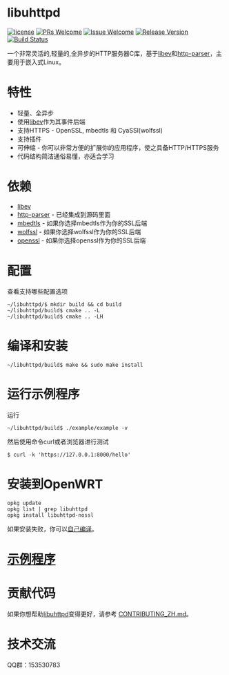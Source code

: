 # libuhttpd

[1]: https://img.shields.io/badge/license-MIT-brightgreen.svg?style=plastic
[2]: /LICENSE
[3]: https://img.shields.io/badge/PRs-welcome-brightgreen.svg?style=plastic
[4]: https://github.com/zhaojh329/libuhttpd/pulls
[5]: https://img.shields.io/badge/Issues-welcome-brightgreen.svg?style=plastic
[6]: https://github.com/zhaojh329/libuhttpd/issues/new
[7]: https://img.shields.io/badge/release-3.4.2-blue.svg?style=plastic
[8]: https://github.com/zhaojh329/libuhttpd/releases
[9]: https://travis-ci.org/zhaojh329/libuhttpd.svg?branch=master
[10]: https://travis-ci.org/zhaojh329/libuhttpd

[![license][1]][2]
[![PRs Welcome][3]][4]
[![Issue Welcome][5]][6]
[![Release Version][7]][8]
[![Build Status][9]][10]

[libev]: http://software.schmorp.de/pkg/libev.html
[http-parser]: https://github.com/nodejs/http-parser
[openssl]: https://github.com/openssl/openssl
[mbedtls]: https://github.com/ARMmbed/mbedtls
[wolfssl]: https://github.com/wolfSSL/wolfssl

一个非常灵活的,轻量的,全异步的HTTP服务器C库，基于[libev]和[http-parser]，主要用于嵌入式Linux。

# 特性
* 轻量、全异步
* 使用[libev]作为其事件后端
* 支持HTTPS - OpenSSL, mbedtls 和 CyaSSl(wolfssl)
* 支持插件
* 可伸缩 - 你可以非常方便的扩展你的应用程序，使之具备HTTP/HTTPS服务
* 代码结构简洁通俗易懂，亦适合学习

# 依赖
* [libev]
* [http-parser] - 已经集成到源码里面
* [mbedtls] - 如果你选择mbedtls作为你的SSL后端
* [wolfssl] - 如果你选择wolfssl作为你的SSL后端
* [openssl] - 如果你选择openssl作为你的SSL后端

# 配置
查看支持哪些配置选项

	~/libuhttpd/$ mkdir build && cd build
	~/libuhttpd/build$ cmake .. -L
	~/libuhttpd/build$ cmake .. -LH

# 编译和安装

	~/libuhttpd/build$ make && sudo make install

# 运行示例程序
运行

	~/libuhttpd/build$ ./example/example -v
	
然后使用命令curl或者浏览器进行测试

	$ curl -k 'https://127.0.0.1:8000/hello'

# 安装到OpenWRT
    opkg update
    opkg list | grep libuhttpd
    opkg install libuhttpd-nossl

如果安装失败，你可以[自己编译](/BUILDOPENWRT_ZH.md)。

# [示例程序](/example)

# 贡献代码
如果你想帮助[libuhttpd](https://github.com/zhaojh329/libuhttpd)变得更好，请参考
[CONTRIBUTING_ZH.md](https://github.com/zhaojh329/libuhttpd/blob/master/CONTRIBUTING_ZH.md)。

# 技术交流
QQ群：153530783

